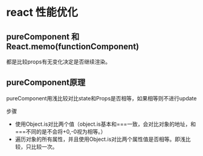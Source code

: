 # react 性能优化

## pureComponent 和 React.memo(functionComponent)

都是比较props有无变化决定是否继续渲染。

## pureComponent原理

pureComponent用浅比较对比state和Props是否相等，如果相等则不进行update

步骤

- 使用Object.is对比两个值（object.is基本和===一致，会对比对象的地址，和===不同的是不会将+0,-0视为相等。）
- 遍历对象的所有属性，并且使用Object.is对比两个属性值是否相等。即浅比较，只比较一次。